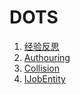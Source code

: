 # DOTS

1. [经验反思](经验反思.md)
2. [Authouring](Authoring.md)
3. [Collision](Collision.md)
4. [IJobEntity](IJobEntity.md)